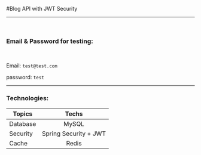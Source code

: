 #Blog API with JWT Security
<hr >
<br >

<h3>Email & Password for testing:</h3>
<br />

Email: `test@test.com`
<br >

password: `test`

<hr>

<h3> Technologies: </h3>

| Topics   |         Techs         |
|----------|:---------------------:|
| Database |         MySQL         |
| Security | Spring Security + JWT |
| Cache    |         Redis         |